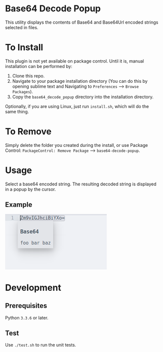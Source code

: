 # Base64 Decode Popup
This utility displays the contents of Base64 and Base64Url encoded strings
selected in files.

# To Install
This plugin is not yet available on package control. Until it is, manual
installation can be performed by:

1. Clone this repo.
2. Navigate to your package installation directory (You can do this by opening
sublime text and Navigating to `Preferences` --> `Browse Packages`).
4. Copy the `base64_decode_popup` directory into the installation
directory.

Optionally, if you are using Linux, just run `install.sh`, which will do the
same thing.

# To Remove
Simply delete the folder you created during the install, or use Package Control:
`PackageControl: Remove Package` --> `base64-decode-popup`.

# Usage
Select a base64 encoded string. The resulting decoded string is displayed in a
popup by the cursor.

## Example
![using the plugin](https://raw.githubusercontent.com/insert-username/subl-base64-decode-popup/master/example-01.png?token=ALEQbYcGE7t8sxHwUH6K87615zwrMdoOks5av7WtwA%3D%3D)

# Development

## Prerequisites
Python `3.3.6` or later.

## Test
Use `./test.sh` to run the unit tests.
